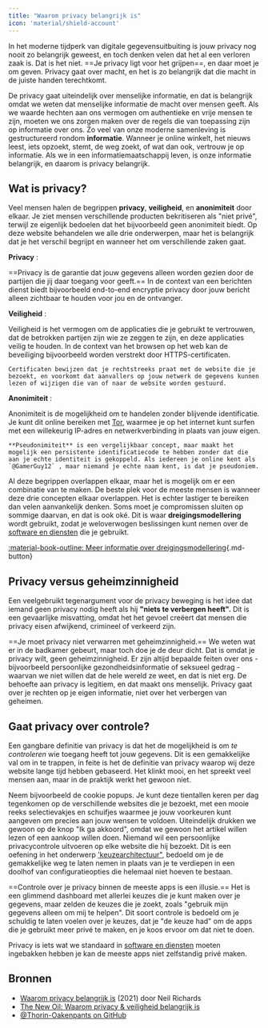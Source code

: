 ```yaml
---
title: "Waarom privacy belangrijk is"
icon: 'material/shield-account'
---
```


In het moderne tijdperk van digitale gegevensuitbuiting is jouw privacy nog nooit zo belangrijk geweest, en toch denken velen dat het al een verloren zaak is. Dat is het niet. ==Je privacy ligt voor het grijpen==, en daar moet je om geven. Privacy gaat over macht, en het is zo belangrijk dat die macht in de juiste handen terechtkomt.

De privacy gaat uiteindelijk over menselijke informatie, en dat is belangrijk omdat we weten dat menselijke informatie de macht over mensen geeft. Als we waarde hechten aan ons vermogen om authentieke en vrije mensen te zijn, moeten we ons zorgen maken over de regels die van toepassing zijn op informatie over ons. Zo veel van onze moderne samenleving is gestructureerd rondom **informatie**. Wanneer je online winkelt, het nieuws leest, iets opzoekt, stemt, de weg zoekt, of wat dan ook, vertrouw je op informatie. Als we in een informatiemaatschappij leven, is onze informatie belangrijk, en daarom is privacy belangrijk.

## Wat is privacy?

Veel mensen halen de begrippen **privacy**, **veiligheid**, en **anonimiteit** door elkaar. Je ziet mensen verschillende producten bekritiseren als "niet privé", terwijl ze eigenlijk bedoelen dat het bijvoorbeeld geen anonimiteit biedt. Op deze website behandelen we alle drie onderwerpen, maar het is belangrijk dat je het verschil begrijpt en wanneer het om verschillende zaken gaat.

**Privacy**
:

==Privacy is de garantie dat jouw gegevens alleen worden gezien door de partijen die jij daar toegang voor geeft.== In de context van een berichten dienst biedt bijvoorbeeld end-to-end encryptie privacy door jouw bericht alleen zichtbaar te houden voor jou en de ontvanger.

**Veiligheid**
:

Veiligheid is het vermogen om de applicaties die je gebruikt te vertrouwen, dat de betrokken partijen zijn wie ze zeggen te zijn, en deze applicaties veilig te houden. In de context van het browsen op het web kan de beveiliging bijvoorbeeld worden verstrekt door HTTPS-certificaten.

    Certificaten bewijzen dat je rechtstreeks praat met de website die je bezoekt, en voorkomt dat aanvallers op jouw netwerk de gegevens kunnen lezen of wijzigen die van of naar de website worden gestuurd.

**Anonimiteit**
:

Anonimiteit is de mogelijkheid om te handelen zonder blijvende identificatie. Je kunt dit online bereiken met [Tor](../tor.md), waarmee je op het internet kunt surfen met een willekeurig IP-adres en netwerkverbinding in plaats van jouw eigen.

    **Pseudonimiteit** is een vergelijkbaar concept, maar maakt het mogelijk een persistente identificatiecode te hebben zonder dat die aan je echte identiteit is gekoppeld. Als iedereen je online kent als `@GamerGuy12` , maar niemand je echte naam kent, is dat je pseudoniem.

Al deze begrippen overlappen elkaar, maar het is mogelijk om er een combinatie van te maken. De beste plek voor de meeste mensen is wanneer deze drie concepten elkaar overlappen. Het is echter lastiger te bereiken dan velen aanvankelijk denken. Soms moet je compromissen sluiten op sommige daarvan, en dat is ook oké. Dit is waar **dreigingsmodellering** wordt gebruikt, zodat je weloverwogen beslissingen kunt nemen over de [software en diensten](../tools.md) die je gebruikt.

[:material-book-outline: Meer informatie over dreigingsmodellering](threat-modeling.md ""){.md-button}

## Privacy versus geheimzinnigheid

Een veelgebruikt tegenargument voor de privacy beweging is het idee dat iemand geen privacy nodig heeft als hij **"niets te verbergen heeft".** Dit is een gevaarlijke misvatting, omdat het het gevoel creëert dat mensen die privacy eisen afwijkend, crimineel of verkeerd zijn.

==Je moet privacy niet verwarren met geheimzinnigheid.== We weten wat er in de badkamer gebeurt, maar toch doe je de deur dicht. Dat is omdat je privacy wilt, geen geheimzinnigheid. Er zijn altijd bepaalde feiten over ons - bijvoorbeeld persoonlijke gezondheidsinformatie of seksueel gedrag - waarvan we niet willen dat de hele wereld ze weet, en dat is niet erg. De behoefte aan privacy is legitiem, en dat maakt ons menselijk. Privacy gaat over je rechten op je eigen informatie, niet over het verbergen van geheimen.

## Gaat privacy over controle?

Een gangbare definitie van privacy is dat het de mogelijkheid is om *te controleren* wie toegang heeft tot jouw gegevens. Dit is een gemakkelijke val om in te trappen, in feite is het de definitie van privacy waarop wij deze website lange tijd hebben gebaseerd. Het klinkt mooi, en het spreekt veel mensen aan, maar in de praktijk werkt het gewoon niet.

Neem bijvoorbeeld de cookie popups. Je kunt deze tientallen keren per dag tegenkomen op de verschillende websites die je bezoekt, met een mooie reeks selectievakjes en schuifjes waarmee je jouw voorkeuren kunt aangeven om precies aan jouw wensen te voldoen. Uiteindelijk drukken we gewoon op de knop "Ik ga akkoord", omdat we gewoon het artikel willen lezen of een aankoop willen doen. Niemand wil een persoonlijke privacycontrole uitvoeren op elke website die hij bezoekt. Dit is een oefening in het onderwerp [ 'keuzearchitectuur"](https://en.wikipedia.org/wiki/Choice_architecture), bedoeld om je de gemakkelijke weg te laten nemen in plaats van je te verdiepen in een doolhof van configuratieopties die helemaal niet hoeven te bestaan.

==Controle over je privacy binnen de meeste apps is een illusie.== Het is een glimmend dashboard met allerlei keuzes die je kunt maken over je gegevens, maar zelden de keuzes die je zoekt, zoals "gebruik mijn gegevens alleen om mij te helpen". Dit soort controle is bedoeld om je schuldig te laten voelen over je keuzes, dat je "de keuze had" om de apps die je gebruikt meer privé te maken, en je koos ervoor om dat niet te doen.

Privacy is iets wat we standaard in [software en diensten](../tools.md) moeten ingebakken hebben je kan de meeste apps niet zelfstandig privé maken.

## Bronnen

- [Waarom privacy belangrijk is](https://www.amazon.com/Why-Privacy-Matters-Neil-Richards/dp/0190939044) (2021) door Neil Richards
- [The New Oil: Waarom privacy & veiligheid belangrijk is](https://thenewoil.org/en/guides/prologue/why/)
- [@Thorin-Oakenpants on GitHub](https://github.com/privacytools/privacytools.io/issues/1760#issuecomment-597497298)
